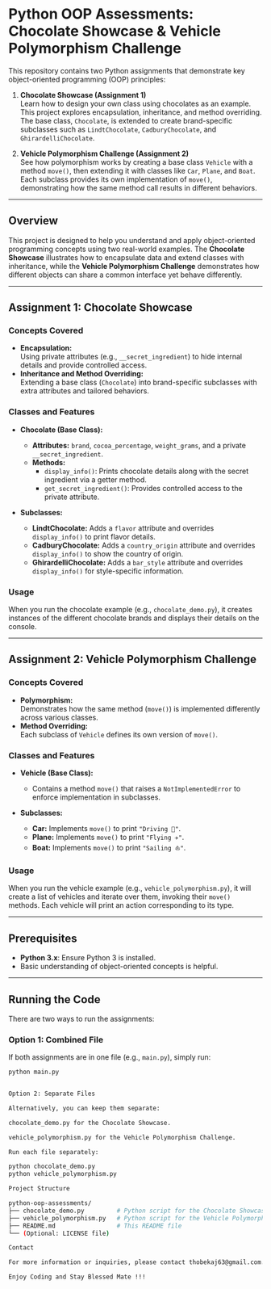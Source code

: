 # Python OOP Assessments: Chocolate Showcase & Vehicle Polymorphism Challenge

This repository contains two Python assignments that demonstrate key object-oriented programming (OOP) principles:

1. **Chocolate Showcase (Assignment 1)**  
   Learn how to design your own class using chocolates as an example. This project explores encapsulation, inheritance, and method overriding. The base class, `Chocolate`, is extended to create brand-specific subclasses such as `LindtChocolate`, `CadburyChocolate`, and `GhirardelliChocolate`.

2. **Vehicle Polymorphism Challenge (Assignment 2)**  
   See how polymorphism works by creating a base class `Vehicle` with a method `move()`, then extending it with classes like `Car`, `Plane`, and `Boat`. Each subclass provides its own implementation of `move()`, demonstrating how the same method call results in different behaviors.

---


## Overview

This project is designed to help you understand and apply object-oriented programming concepts using two real-world examples. The **Chocolate Showcase** illustrates how to encapsulate data and extend classes with inheritance, while the **Vehicle Polymorphism Challenge** demonstrates how different objects can share a common interface yet behave differently.

---

## Assignment 1: Chocolate Showcase

### Concepts Covered

- **Encapsulation:**  
  Using private attributes (e.g., `__secret_ingredient`) to hide internal details and provide controlled access.
- **Inheritance and Method Overriding:**  
  Extending a base class (`Chocolate`) into brand-specific subclasses with extra attributes and tailored behaviors.

### Classes and Features

- **Chocolate (Base Class):**  
  - **Attributes:** `brand`, `cocoa_percentage`, `weight_grams`, and a private `__secret_ingredient`.  
  - **Methods:**  
    - `display_info()`: Prints chocolate details along with the secret ingredient via a getter method.
    - `get_secret_ingredient()`: Provides controlled access to the private attribute.

- **Subclasses:**  
  - **LindtChocolate:** Adds a `flavor` attribute and overrides `display_info()` to print flavor details.
  - **CadburyChocolate:** Adds a `country_origin` attribute and overrides `display_info()` to show the country of origin.
  - **GhirardelliChocolate:** Adds a `bar_style` attribute and overrides `display_info()` for style-specific information.

### Usage

When you run the chocolate example (e.g., `chocolate_demo.py`), it creates instances of the different chocolate brands and displays their details on the console.

---

## Assignment 2: Vehicle Polymorphism Challenge

### Concepts Covered

- **Polymorphism:**  
  Demonstrates how the same method (`move()`) is implemented differently across various classes.
- **Method Overriding:**  
  Each subclass of `Vehicle` defines its own version of `move()`.

### Classes and Features

- **Vehicle (Base Class):**  
  - Contains a method `move()` that raises a `NotImplementedError` to enforce implementation in subclasses.

- **Subclasses:**  
  - **Car:** Implements `move()` to print `"Driving 🚗"`.
  - **Plane:** Implements `move()` to print `"Flying ✈️"`.
  - **Boat:** Implements `move()` to print `"Sailing ⛵"`.

### Usage

When you run the vehicle example (e.g., `vehicle_polymorphism.py`), it will create a list of vehicles and iterate over them, invoking their `move()` methods. Each vehicle will print an action corresponding to its type.

---

## Prerequisites

- **Python 3.x**: Ensure Python 3 is installed.
- Basic understanding of object-oriented concepts is helpful.

---

## Running the Code

There are two ways to run the assignments:

### Option 1: Combined File
If both assignments are in one file (e.g., `main.py`), simply run:
```bash
python main.py


Option 2: Separate Files

Alternatively, you can keep them separate:

chocolate_demo.py for the Chocolate Showcase.

vehicle_polymorphism.py for the Vehicle Polymorphism Challenge.

Run each file separately:

python chocolate_demo.py
python vehicle_polymorphism.py

Project Structure

python-oop-assessments/
├── chocolate_demo.py         # Python script for the Chocolate Showcase (Assignment 1)
├── vehicle_polymorphism.py   # Python script for the Vehicle Polymorphism Challenge (Assignment 2)
├── README.md                 # This README file
└── (Optional: LICENSE file)

Contact

For more information or inquiries, please contact thobekaj63@gmail.com.

Enjoy Coding and Stay Blessed Mate !!!


